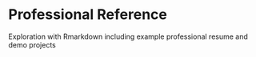 # Professional Reference
Exploration with Rmarkdown including example professional resume and demo projects

